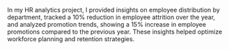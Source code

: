 In my HR analytics project, I provided insights on employee distribution by department, tracked a 10% reduction in employee attrition over the year, and analyzed promotion trends, showing a 15% increase in employee promotions compared to the previous year. These insights helped optimize workforce planning and retention strategies.



